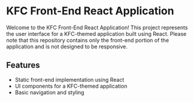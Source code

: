 # KFC Front-End React Application

Welcome to the KFC Front-End React Application! This project represents the user interface for a KFC-themed application built using React. Please note that this repository contains only the front-end portion of the application and is not designed to be responsive.



## Features

- Static front-end implementation using React
- UI components for a KFC-themed application
- Basic navigation and styling


